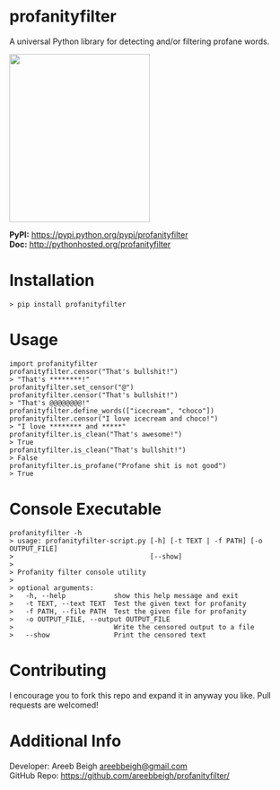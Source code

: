 # profanityfilter
A universal Python library for detecting and/or filtering profane words.

<img src="https://pixabay.com/static/uploads/photo/2014/03/24/13/47/swearing-294391_960_720.png" height="300px" width="250px">

<b>PyPI:</b> https://pypi.python.org/pypi/profanityfilter<br>
<b>Doc:</b> http://pythonhosted.org/profanityfilter

# Installation

`> pip install profanityfilter`

# Usage

```
import profanityfilter
profanityfilter.censor("That's bullshit!")
> "That's ********!"
profanityfilter.set_censor("@")
profanityfilter.censor("That's bullshit!")
> "That's @@@@@@@@!"
profanityfilter.define_words(["icecream", "choco"])
profanityfilter.censor("I love icecream and choco!")
> "I love ******** and *****"
profanityfilter.is_clean("That's awesome!")
> True
profanityfilter.is_clean("That's bullshit!")
> False
profanityfilter.is_profane("Profane shit is not good")
> True
```

# Console Executable

```
profanityfilter -h
> usage: profanityfilter-script.py [-h] [-t TEXT | -f PATH] [-o OUTPUT_FILE]
>                                  [--show]
>
> Profanity filter console utility
>
> optional arguments:
>   -h, --help            show this help message and exit
>   -t TEXT, --text TEXT  Test the given text for profanity
>   -f PATH, --file PATH  Test the given file for profanity
>   -o OUTPUT_FILE, --output OUTPUT_FILE
>                         Write the censored output to a file
>   --show                Print the censored text
```

# Contributing
I encourage you to fork this repo and expand it in anyway you like. Pull requests are welcomed!

# Additional Info
Developer: Areeb Beigh <areebbeigh@gmail.com><br>
GitHub Repo: https://github.com/areebbeigh/profanityfilter/